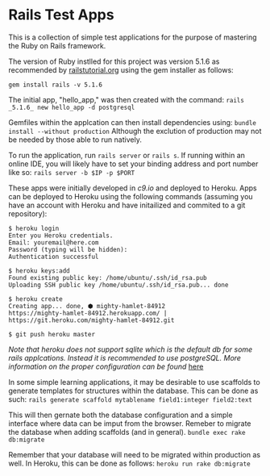 Rails Test Apps
===============

This is a collection of simple test applications for the purpose of mastering
the Ruby on Rails framework.

The version of Ruby instlled for this project was version 5.1.6  as
recommended by [railstutorial.org](http://version.railstutorial.org/) using
the gem installer as follows:

`gem install rails -v 5.1.6`

The initial app, "hello_app," was then created with the command:
`rails _5.1.6_ new hello_app -d postgresql`

Gemfiles within the applcation can then install dependencies using:
`bundle install --without production`
Although the exclution of production may not be needed by those able to run
natively.

To run the application, run `rails server` or `rails s`.  If running within
an online IDE, you will likely have to set your binding address and
port number like so:
`rails server -b $IP -p $PORT`

These apps were initially developed in *c9.io* and deployed to Heroku.
Apps can be deployed to Heroku using the following commands (assuming
you have an account with Heroku and have initailized and commited to a
git repository):

```
$ heroku login
Enter you Heroku credentials.
Email: youremail@here.com
Password (typing will be hidden):
Authentication successful

$ heroku keys:add
Found existing public key: /home/ubuntu/.ssh/id_rsa.pub
Uploading SSH public key /home/ubuntu/.ssh/id_rsa.pub... done

$ heroku create
Creating app... done, ⬢ mighty-hamlet-84912
https://mighty-hamlet-84912.herokuapp.com/ | https://git.heroku.com/mighty-hamlet-84912.git

$ git push heroku master
```
*Note that heroku does not support sqlite which is the default db for some*
*rails applcations. Instead it is recommended to use postgreSQL.  More*
*information on the proper configuration can be found* 
[here](https://devcenter.heroku.com/articles/sqlite3)

In some simple learning applications, it may be desirable to use scaffolds to
generate templates for structures within the database. This can be done as such:
`rails generate scaffold mytablename field1:integer field2:text`

This will then gernate both the database configuration and a simple interface
where data can be imput from the browser. Remeber to migrate the database
when adding scaffolds (and in general).  `bundle exec rake db:migrate`

Remember that your database will need to be migrated within production as well.
In Heroku, this can be done as follows:
`heroku run rake db:migrate`

  
